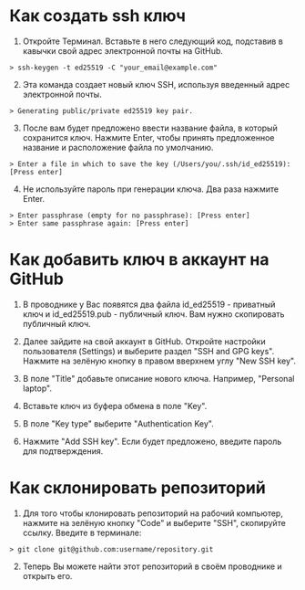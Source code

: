 # Как создать ssh ключ

1. Откройте Терминал. Вставьте в него следующий код, подставив в кавычки свой адрес электронной почты на GitHub.

```
> ssh-keygen -t ed25519 -C "your_email@example.com"
```

2. Эта команда создает новый ключ SSH, используя введенный адрес электронной почты.

```
> Generating public/private ed25519 key pair.
```

3. После вам будет предложено ввести название файла, в который сохранится ключ. Нажмите Enter, чтобы принять предложенное название и расположение файла по умолчанию.

```
> Enter a file in which to save the key (/Users/you/.ssh/id_ed25519): [Press enter]
```

4. Не используйте пароль при генерации ключа. Два раза нажмите Enter.

```
> Enter passphrase (empty for no passphrase): [Press enter]
> Enter same passphrase again: [Press enter]
```

# Как добавить ключ в аккаунт на GitHub

1. В проводнике у Вас появятся два файла id_ed25519 - приватный ключ и id_ed25519.pub - публичный ключ. Вам нужно скопировать публичный ключ.

2. Далее зайдите на свой аккаунт в GitHub. Откройте настройки пользователя (Settings) и выберите раздел "SSH and GPG keys". Нажмите на зелёную кнопку в правом вверхнем углу "New SSH key".

3. В поле "Title" добавьте описание нового ключа. Например, "Personal laptop".
   
4. Вставьте ключ из буфера обмена в поле "Key".
   
5. В поле "Key type" выберите "Authentication Key".
   
6. Нажмите "Add SSH key". Если будет предложено, введите пароль для подтверждения.

# Как склонировать репозиторий

1. Для того чтобы клонировать репозиторий на рабочий компьютер, нажмите на зелёную кнопку "Code" и выберите "SSH", скопируйте ссылку. Введите в терминале:

```
> git clone git@github.com:username/repository.git
```

2. Теперь Вы можете найти этот репозиторий в своём проводнике и открыть его.
